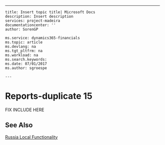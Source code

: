 ---
    title: Insert topic title| Microsoft Docs
    description: Insert description
    services: project-madeira
    documentationcenter: ''
    author: SorenGP

    ms.service: dynamics365-financials
    ms.topic: article
    ms.devlang: na
    ms.tgt_pltfrm: na
    ms.workload: na
    ms.search.keywords:
    ms.date: 07/01/2017
    ms.author: sgroespe

    ---
# Reports-duplicate 15
FIX INCLUDE HERE<!--[!INCLUDE[bn_reports](../../LocalFunctionalityForMicrosoftDynamicsNav2016/Australia/includes/bn_reports_md.md)] -->  
  
## See Also  
 [Russia Local Functionality](../../LocalFunctionalityForMicrosoftDynamicsNav2016/Russia/russia-local-functionality.md)